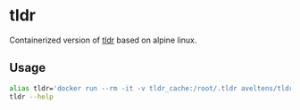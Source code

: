 # tldr

Containerized version of [tldr](https://github.com/tldr-pages/tldr) based on alpine linux.

## Usage

```bash
alias tldr='docker run --rm -it -v tldr_cache:/root/.tldr aveltens/tldr'
tldr --help
```

